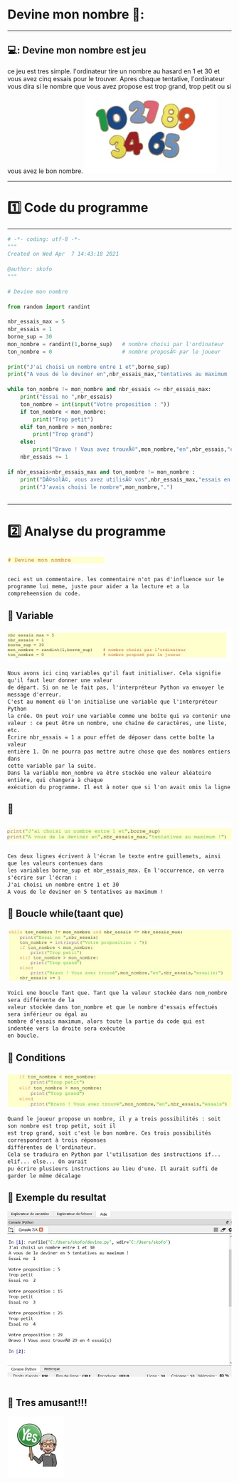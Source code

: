 # Devine mon nombre 🥇:
----------------------------------------------

## 💻: Devine mon nombre est jeu 
ce jeu est tres simple. l'ordinateur tire un nombre au hasard en 1 et 30 et vous avez cinq essais pour le trouver. Apres chaque tentative, l'ordinateur vous dira si le nombre que vous avez propose est trop grand, trop petit ou si vous avez le bon nombre.
![image](python.jpg)

---------------------------------------------------------

# :one: Code du programme

--------------------------------------------------

```python
# -*- coding: utf-8 -*-
"""
Created on Wed Apr  7 14:43:18 2021

@author: skofo
"""

# Devine mon nombre

from random import randint

nbr_essais_max = 5
nbr_essais = 1
borne_sup = 30
mon_nombre = randint(1,borne_sup)   # nombre choisi par l'ordinateur
ton_nombre = 0                      # nombre proposÃ© par le joueur

print("J'ai choisi un nombre entre 1 et",borne_sup)
print("A vous de le deviner en",nbr_essais_max,"tentatives au maximum !")

while ton_nombre != mon_nombre and nbr_essais <= nbr_essais_max:
    print("Essai no ",nbr_essais)
    ton_nombre = int(input("Votre proposition : "))
    if ton_nombre < mon_nombre:
        print("Trop petit")
    elif ton_nombre > mon_nombre:
        print("Trop grand")
    else:
        print("Bravo ! Vous avez trouvÃ©",mon_nombre,"en",nbr_essais,"essai(s)")
    nbr_essais += 1
        
if nbr_essais>nbr_essais_max and ton_nombre != mon_nombre :
    print("DÃ©solÃ©, vous avez utilisÃ© vos",nbr_essais_max,"essais en vain.")
    print("J'avais choisi le nombre",mon_nombre,".")
    
   ```


-------------------------------------------------------------

# :two: Analyse du programme 

![image](python0.jpg)
```
ceci est un commentaire. les commentaire n'ot pas d'influence sur le programme lui meme, juste pour aider a la lecture et a la compreheension du code.
```

## :apple: Variable

![image](python2.jpg)
```
Nous avons ici cinq variables qu'il faut initialiser. Cela signifie qu'il faut leur donner une valeur
de départ. Si on ne le fait pas, l'interpréteur Python va envoyer le message d'erreur.
C'est au moment où l'on initialise une variable que l'interpréteur Python
la crée. On peut voir une variable comme une boîte qui va contenir une
valeur : ce peut être un nombre, une chaîne de caractères, une liste, etc.
Écrire nbr_essais = 1 a pour effet de déposer dans cette boîte la valeur
entière 1. On ne pourra pas mettre autre chose que des nombres entiers dans
cette variable par la suite.
Dans la variable mon_nombre va être stockée une valeur aléatoire entière, qui changera à chaque
exécution du programme. Il est à noter que si l'on avait omis la ligne

```


## :apple: 

![image](python4.jpg)
```
Ces deux lignes écrivent à l'écran le texte entre guillemets, ainsi que les valeurs contenues dans
les variables borne_sup et nbr_essais_max. En l'occurrence, on verra s'écrire sur l'écran :
J'ai choisi un nombre entre 1 et 30
A vous de le deviner en 5 tentatives au maximum !

```

## :apple: Boucle while(taant que)

![image](python5.jpg)
```
Voici une boucle Tant que. Tant que la valeur stockée dans nom_nombre sera différente de la
valeur stockée dans ton_nombre et que le nombre d'essais effectués sera inférieur ou égal au
nombre d'essais maximum, alors toute la partie du code qui est indentée vers la droite sera exécutée
en boucle. 

```


## :apple: Conditions

![image](python6.jpg)
```
Quand le joueur propose un nombre, il y a trois possibilités : soit son nombre est trop petit, soit il
est trop grand, soit c'est le bon nombre. Ces trois possibilités correspondront à trois réponses
différentes de l'ordinateur. 
Cela se traduira en Python par l'utilisation des instructions if... elif... else... On aurait
pu écrire plusieurs instructions au lieu d'une. Il aurait suffi de garder le même décalage 

```

## :apple: Exemple du resultat

![image](python7.jpg)
```

```

## :apple: Tres amusant!!!

![image](python8.jpg)


